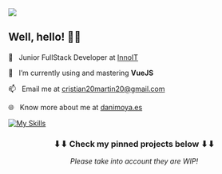 <img src="/img/header-logo.svg">

<h2>
    Well, hello! 👋🏻
</h2>

💼&nbsp;&nbsp;&nbsp;Junior FullStack Developer at <a href="(https://www.conquerblocks.com/)">InnoIT</a>&nbsp;<img style="margin-bottom: -2px" height="16" width="16" src="https://www.inno-it.es/wp-content/uploads/2023/04/favicon-150x150.png">

🌱&nbsp;&nbsp;&nbsp;I’m currently using and mastering **VueJS**

📫&nbsp;&nbsp;&nbsp;Email me at cristian20martin20@gmail.com

🌐&nbsp;&nbsp;&nbsp;Know more about me at <a href="" target="_blank">danimoya.es</a>

[![My Skills](https://skillicons.dev/icons?i=vue,nuxtjs,vite,ts,html,sass,jest,php,idea,firebase,git,mysql,ps)](https://skillicons.dev)

<h3 align="center">
    ⬇⬇ Check my pinned projects below ⬇⬇
</h3>
<p align="center">
    <i>Please take into account they are WIP!<i>
</p>
